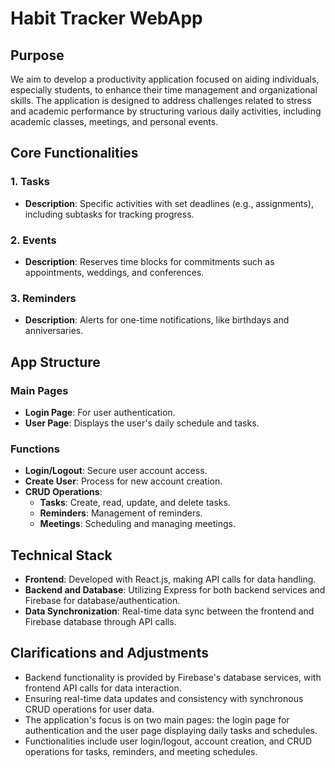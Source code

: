 # Habit Tracker WebApp 

## Purpose
We aim to develop a productivity application focused on aiding individuals, especially students, to enhance their time management and organizational skills. The application is designed to address challenges related to stress and academic performance by structuring various daily activities, including academic classes, meetings, and personal events.

## Core Functionalities
### 1. Tasks
   - **Description**: Specific activities with set deadlines (e.g., assignments), including subtasks for tracking progress.

### 2. Events
   - **Description**: Reserves time blocks for commitments such as appointments, weddings, and conferences.

### 3. Reminders
   - **Description**: Alerts for one-time notifications, like birthdays and anniversaries.

## App Structure
### Main Pages
- **Login Page**: For user authentication.
- **User Page**: Displays the user's daily schedule and tasks.

### Functions
- **Login/Logout**: Secure user account access.
- **Create User**: Process for new account creation.
- **CRUD Operations**:
  - **Tasks**: Create, read, update, and delete tasks.
  - **Reminders**: Management of reminders.
  - **Meetings**: Scheduling and managing meetings.

## Technical Stack
- **Frontend**: Developed with React.js, making API calls for data handling.
- **Backend and Database**: Utilizing Express for both backend services and Firebase for database/authentication. 
- **Data Synchronization**: Real-time data sync between the frontend and Firebase database through API calls.

## Clarifications and Adjustments
- Backend functionality is provided by Firebase's database services, with frontend API calls for data interaction.
- Ensuring real-time data updates and consistency with synchronous CRUD operations for user data.
- The application's focus is on two main pages: the login page for authentication and the user page displaying daily tasks and schedules.
- Functionalities include user login/logout, account creation, and CRUD operations for tasks, reminders, and meeting schedules.

